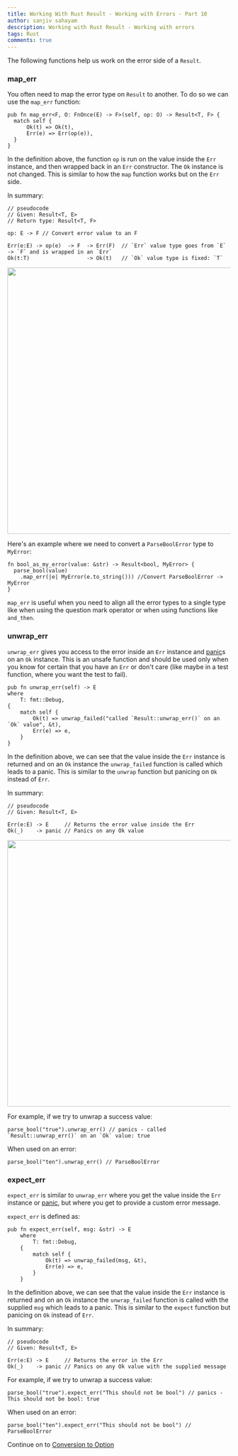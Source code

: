 ```yaml
---
title: Working With Rust Result - Working with Errors - Part 10
author: sanjiv sahayam
description: Working with Rust Result - Working with errors
tags: Rust
comments: true
---
```


The following functions help us work on the error side of a `Result`.

### map_err

You often need to map the error type on `Result` to another. To do so we can use the `map_err` function:

```{.rust .scrollx}
pub fn map_err<F, O: FnOnce(E) -> F>(self, op: O) -> Result<T, F> {
  match self {
      Ok(t) => Ok(t),
      Err(e) => Err(op(e)),
  }
}
```

In the definition above, the function `op` is run on the value inside the `Err` instance, and then wrapped back in an `Err` constructor. The `Ok` instance is not changed. This is similar to how the `map` function works but on the `Err` side.

In summary:

```{.rust .scrollx}
// pseudocode
// Given: Result<T, E>
// Return type: Result<T, F>

op: E -> F // Convert error value to an F

Err(e:E) -> op(e)  -> F  -> Err(F)  // `Err` value type goes from `E` -> `F` and is wrapped in an `Err`
Ok(t:T)                  -> Ok(t)   // `Ok` value type is fixed: `T`
```

<img src="/images/2024-01-24-working-with-rust-result/map-err.png" width="600" />

Here's an example where we need to convert a `ParseBoolError` type to `MyError`:

```{.rust .scrollx}
fn bool_as_my_error(value: &str) -> Result<bool, MyError> {
  parse_bool(value)
    .map_err(|e| MyError(e.to_string())) //Convert ParseBoolError -> MyError
}
```

`map_err` is useful when you need to align all the error types to a single type like when using the question mark operator or
when using functions like `and_then`.

### unwrap_err

`unwrap_err` gives you access to the error inside an `Err` instance and <u>panic</u>s on an `Ok` instance. This is an unsafe function
and should be used only when you know for certain that you have an `Err` or don't care (like maybe in a test function, where you want the test to fail).

```{.rust .scrollx}
pub fn unwrap_err(self) -> E
where
    T: fmt::Debug,
{
    match self {
        Ok(t) => unwrap_failed("called `Result::unwrap_err()` on an `Ok` value", &t),
        Err(e) => e,
    }
}
```

In the definition above, we can see that the value inside the `Err` instance is returned and on an `Ok` instance the `unwrap_failed` function is called which leads to a panic. This is similar to the `unwrap` function but panicing on `Ok` instead of `Err`.


In summary:

```{.rust .scrollx}
// pseudocode
// Given: Result<T, E>

Err(e:E) -> E     // Returns the error value inside the Err
Ok(_)    -> panic // Panics on any Ok value
```

<img src="/images/2024-01-24-working-with-rust-result/unwrap-err.png" width="600" />

For example, if we try to unwrap a success value:

```{.rust .scrollx}
parse_bool("true").unwrap_err() // panics - called `Result::unwrap_err()` on an `Ok` value: true
```

When used on an error:

```{.rust .scrollx}
parse_bool("ten").unwrap_err() // ParseBoolError
```

### expect_err

`expect_err` is similar to `unwrap_err` where you get the value inside the `Err` instance or <u>panic</u>, but where you get to provide a custom error message.

`expect_err` is defined as:

```{.rust .scrollx}
pub fn expect_err(self, msg: &str) -> E
    where
        T: fmt::Debug,
    {
        match self {
            Ok(t) => unwrap_failed(msg, &t),
            Err(e) => e,
        }
    }
```

In the definition above, we can see that the value inside the `Err` instance is returned and on an `Ok` instance the `unwrap_failed` function is called with the supplied `msg` which leads to a panic. This is similar to the `expect` function but panicing on `Ok` instead of `Err`.

In summary:

```{.rust .scrollx}
// pseudocode
// Given: Result<T, E>

Err(e:E) -> E     // Returns the error in the Err
Ok(_)    -> panic // Panics on any Ok value with the supplied message
```

For example, if we try to unwrap a success value:

```{.rust .scrollx}
parse_bool("true").expect_err("This should not be bool") // panics - This should not be bool: true
```

When used on an error:

```{.rust .scrollx}
parse_bool("ten").expect_err("This should not be bool") // ParseBoolError
```

Continue on to [Conversion to Option](2024-01-24-working-with-rust-result-part-11.html)
